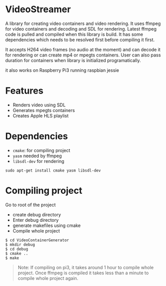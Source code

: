 # VideoStreamer

A library for creating video containers and video rendering. It uses ffmpeg for video containers and decoding and SDL for rendering. Latest ffmpeg code is pulled and compiled when this library is build. It has some dependencies which needs to be resolved first before compiling it first.

It accepts H264 video frames (no audio at the moment) and can decode it for rendering or can create mp4 or mpegts containers. User can also pass duration for containers when library is initialized programatically.

it also works on Raspberry Pi3 running raspbian jessie

# Features
* Renders video using SDL
* Generates mpegts containers
* Creates Apple HLS playlist

# Dependencies
 * `cmake`: for compiling project
 * `yasm` needed by ffmpeg
 * `libsdl-dev` for rendering  

  `sudo apt-get install cmake yasm libsdl-dev`

# Compiling project
 Go to root of the project

 * create debug directory
 * Enter debug directory
 * generate makefiles using cmake
 * Compile whole project
 
```Linux
$ cd VideoContainerGenerator
$ mkdir debug
$ cd debug
$ cmake ..
$ make
```
> Note: If compiling on pi3, it takes around 1 hour to compile whole project. Once ffmpeg is compiled it takes less than a minute to compile whole project again.
